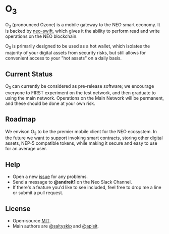 # O<sub>3</sub>

O<sub>3</sub> (pronounced Ozone) is a mobile gateway to the NEO smart economy. It is backed by [neo-swift](https://github.com/cityofzion/neo-swift), which gives it the ability to perform read and write operations on the NEO blockchain.

O<sub>3</sub> is primarily designed to be used as a hot wallet, which isolates the majority of your digital assets from security risks, but still allows for convenient access to your "hot assets" on a daily basis.

## Current Status

O<sub>3</sub> can currently be considered as pre-release software; we encourage everyone to FIRST experiment on the test network, and then graduate to using the main network. Operations on the Main Network will be permanent, and these should be done at your own risk. 

## Roadmap

We envison O<sub>3</sub> to be the premier mobile client for the NEO ecosystem. In the future we want to support invoking smart contracts, storing other digital assets, NEP-5 compatible tokens, while making it secure and easy to use for an average user. 

## Help

- Open a new [issue](https://github.com/CityOfZion/OzoneWalletIOS/issues/new) for any problems.
- Send a message to **@andreit1** on the Neo Slack Channel.
- If there's a feature you'd like to see included, feel free to drop me a line or submit a pull request.

## License

- Open-source [MIT](https://github.com/CityOfZion/OzoneWalletIOS/blob/master/LICENSE).
- Main authors are [@saltyskip](https://github.com/saltyskip) and [@apisit](https://github.com/apisit).

